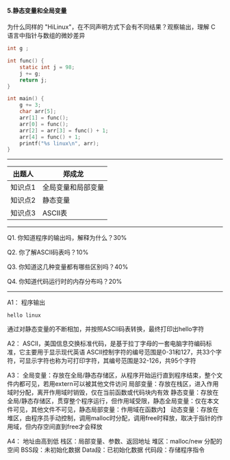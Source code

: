 #### 5.静态变量和全局变量
​为什么同样的 "HiLinux"，在不同声明方式下会有不同结果？观察输出，理解 C 语言中指针与数组的微妙差异

```c
int g ;

int func() {
    static int j = 98;
    j += g;
    return j;
}

int main() {
    g += 3;
    char arr[5];
    arr[1] = func();
    arr[0] = func();
    arr[2] = arr[3] = func() + 1;
    arr[4] = func() + 1;
    printf("%s linux\n", arr);
}
```

------
| **出题人** | **郑成龙**   |
| ------- | -------- |
| 知识点1    | 全局变量和局部变量     |
| 知识点2    | 静态变量     |
| 知识点3    | ASCII表 |

------


Q1. 你知道程序的输出吗，解释为什么？30%

Q2. 你了解ASCII码表吗？10%

Q3. 你知道这几种变量都有哪些区别吗？40%

Q4. 你知道代码运行时的内存分布吗？20%


------

A1：
程序输出
```
hello linux
```
通过对静态变量的不断相加，并按照ASCII码表转换，最终打印出hello字符

A2：
ASCII，美国信息交换标准代码，是基于拉丁字母的一套电脑字符编码标准，它主要用于显示现代英语
ASCII控制字符的编号范围是0-31和127，共33个字符，可显示字符也称为可打印字符，其编号范围是32-126，共95个字符

A3：
全局变量：存放在全局/静态存储区，从程序开始运行直到程序结束，整个文件内都可见，若用extern可以被其他文件访问
局部变量：存放在栈区，进入作用域时分配，离开作用域时销毁，仅在当前函数或代码块内有效
静态变量：存放在全局/静态存储区，贯穿整个程序运行，但作用域受限，静态全局变量：仅在本文件可见，其他文件不可见，静态局部变量：作用域在函数内】
动态变量：存放在堆区，由程序员手动控制，调用malloc时分配，调用free时释放，取决于指针的作用域，但内存空间直到free才会释放

A4：
地址由高到低
栈区：局部变量、参数、返回地址
堆区：malloc/new 分配的空间
BSS段：未初始化数据
Data段：已初始化数据
代码段：存储程序指令
